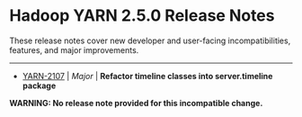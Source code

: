 # Hadoop YARN 2.5.0 Release Notes

These release notes cover new developer and user-facing incompatibilities, features, and major improvements.


---

* [YARN-2107](https://issues.apache.org/jira/browse/YARN-2107) | *Major* | **Refactor timeline classes into server.timeline package**

**WARNING: No release note provided for this incompatible change.**



